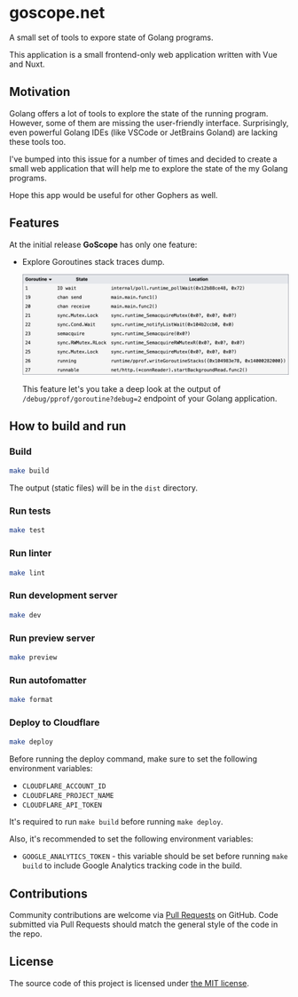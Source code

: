 # goscope.net

A small set of tools to expore state of Golang programs.

This application is a small frontend-only web application written with Vue and Nuxt.

## Motivation

Golang offers a lot of tools to explore the state of the running program.
However, some of them are missing the user-friendly interface.
Surprisingly, even powerful Golang IDEs (like VSCode or JetBrains Goland) are lacking these tools too.

I've bumped into this issue for a number of times
and decided to create a small web application that will help me to explore the state of the my Golang programs.

Hope this app would be useful for other Gophers as well.

## Features

At the initial release **GoScope** has only one feature:

- Explore Goroutines stack traces dump.

  ![](./public/images/goroutines-preview.png)

  This feature let's you take a deep look at the output of `/debug/pprof/goroutine?debug=2` endpoint of your Golang application.

## How to build and run

### Build

```bash
make build
```

The output (static files) will be in the `dist` directory.

### Run tests

```bash
make test
```

### Run linter

```bash
make lint
```

### Run development server

```bash
make dev
```

### Run preview server

```bash
make preview
```

### Run autofomatter

```bash
make format
```

### Deploy to Cloudflare

```bash
make deploy
```

Before running the deploy command, make sure to set the following environment variables:

- `CLOUDFLARE_ACCOUNT_ID`
- `CLOUDFLARE_PROJECT_NAME`
- `CLOUDFLARE_API_TOKEN`

It's required to run `make build` before running `make deploy`.

Also, it's recommended to set the following environment variables:

- `GOOGLE_ANALYTICS_TOKEN` - this variable should be set before running `make build` to include Google Analytics tracking code in the build.

## Contributions

Community contributions are welcome via [Pull Requests](https://github.com/kapitanov/goscope.net/pulls) on GitHub.
Code submitted via Pull Requests should match the general style of the code in the repo.

## License

The source code of this project is licensed under [the MIT license](LICENSE).
